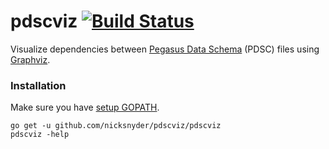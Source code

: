 # pdscviz [![Build Status](https://secure.travis-ci.org/nicksnyder/pdscviz.png?branch=master)](http://travis-ci.org/nicksnyder/pdscviz)
Visualize dependencies between [Pegasus Data Schema](https://github.com/linkedin/rest.li/wiki/DATA-Data-Schema-and-Templates#schema-definition) (PDSC) files using [Graphviz](http://www.graphviz.org).

### Installation

Make sure you have [setup GOPATH](http://golang.org/doc/code.html#GOPATH).

    go get -u github.com/nicksnyder/pdscviz/pdscviz
    pdscviz -help
